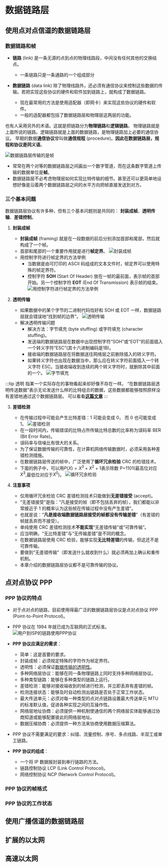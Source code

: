 # 数据链路层

## 使用点对点信道的数据链路层

### 数据链路和帧
+ **链路** (link) 是一条无源的点到点的物理线路段，中间没有任何其他的交换结点。
    + 一条链路只是一条通路的一个组成部分

+ **数据链路** (data link) 除了物理线路外，还必须有通信协议来控制这些数据的传输。若把实现这些协议的硬件和软件加到链路上，就构成了数据链路。
    + 现在最常用的方法是使用适配器（即网卡）来实现这些协议的硬件和软件。
    + 一般的适配器都包括了数据链路层和物理层这两层的功能。 

也有人采用另外的术语。这就是把链路分为**物理链路**和**逻辑链路**。
物理链路就是上面所说的链路。逻辑链路就是上面的数据链路，是物理链路加上必要的通信协议。
早期的数据**通信协议**曾叫做**通信规程** (procedure)。**因此在数据链路层，规程和协议是同义语**。

![数据链路层传输的是帧](/internet/3-2.png "数据链路层传输的是帧")

+ 常常在两个对等的数据链路层之间画出一个数字管道，而在这条数字管道上传输的数据单位是**帧**。
+ 数据链路层不必考虑物理层如何实现比特传输的细节。甚至还可以更简单地设想好像是沿着两个数据链路层之间的水平方向把帧直接发送到对方。

### 三个基本问题
数据链路层协议有许多种，但有三个基本问题则是共同的： **封装成帧**、**透明传输**、**差错控制**。

1. **封装成帧**
    + **封装成帧** (framing) 就是在一段数据的前后分别添加首部和尾部，然后就构成了一个帧。
    + 首部和尾部的一个重要作用就是进行**帧定界**。 
![封装成帧](/internet/3-3.png "封装成帧")
    + 用控制字符进行帧定界的方法举例
        + 当数据是由可打印的 ASCII 码组成的文本文件时，帧定界可以使用特殊的帧定界符。
        + 控制字符 **SOH** (Start Of Header) 放在一帧的最前面，表示帧的首部开始。另一个控制字符 **EOT** (End Of Transmission) 表示帧的结束。
![用控制字符进行帧定界的方法举例](/internet/3-4.png "用控制字符进行帧定界的方法举例用控制字符进行帧定界的方法举例")

2. **透明传输**
    + 如果数据中的某个字节的二进制代码恰好和 SOH 或 EOT 一样，数据链路层就会错误地“找到帧的边界”。
![透明传输](/internet/3-5.png "透明传输")
    + 解决透明传输问题
        + 解决方法：字节填充 (byte stuffing) 或字符填充 (character stuffing)。
        + 发送端的数据链路层在数据中出现控制字符“SOH”或“EOT”的前面插入一个转义字符“ESC”(其十六进制编码是1B)。
        + 接收端的数据链路层在将数据送往网络层之前删除插入的转义字符。
        + 如果转义字符也出现在数据当中，那么应在转义字符前面插入一个转义字符 ESC。当接收端收到连续的两个转义字符时，就删除其中前面的一个。 
![字节填充](/internet/3-6.png "字节填充")

:::tip 透明
指某一个实际存在的事物看起来却好像不存在一样。
“在数据链路层透明传送数据”表示无论发送什么样的比特组合的数据，这些数据都能够按照原样没有差错地通过这个数据链路层。
可以看看[**这篇文章**](https://blog.csdn.net/qq_40911292/article/details/89528655)
:::

3. **差错检测**
    + 在传输过程中可能会产生比特差错：1 可能会变成 0， 而 0 也可能变成 1。
![差错检测](/internet/3-7.png "差错检测")
    + 在一段时间内，传输错误的比特占所传输比特总数的比率称为误码率 BER (Bit Error Rate)。
    + 误码率与信噪比有很大的关系。
    + 为了保证数据传输的可靠性，在计算机网络传输数据时，必须采用各种差错检测措施。 
    + 在数据链路层传送的帧中，广泛使用了**循环冗余检验** CRC 的检错技术。
    + 下面的例子中，可以用$P(X) = X^3 + X^2 + 1$表示除数 P=1101(最高位对应$X^3$,最低位对应于$X^0$)。
![循环冗余检验](/internet/3-8.png "循环冗余检验")

4. **注意事项**
    + 仅用循环冗余检验 CRC 差错检测技术只能做到**无差错接受** (accept)。
    + “无差错接受”是指：“凡是接受的帧（即不包括丢弃的帧），我们都能以非常接近于 1 的概率认为这些帧在传输过程中没有产生差错”。
    + 也就是说：“**凡是接收端数据链路层接受的帧都没有传输差错**”（有差错的帧就丢弃而不接受）。
    + 单纯使用 CRC 差错检测技术**不能实现**“无差错传输”或“可靠传输”。
    + 应当明确，“无比特差错”与“无传输差错”是不同的概念。
    + 在数据链路层使用 CRC 检验，能够实现**无比特差错**的传输，但这还不是可靠传输。
    + 要做到“无差错传输”（即发送什么就收到什么）就必须再加上确认和重传机制。 
    + 本章介绍的数据链路层协议都不是可靠传输的协议。


## 点对点协议 PPP
### PPP 协议的特点
+ 对于点对点的链路，目前使用得最广泛的数据链路层协议是点对点协议 PPP (Point-to-Point Protocol)。
+ PPP 协议在 1994 年就已成为互联网的正式标准。
![用户到ISP的链路使用PPP协议](/internet/3-9.png "用户到ISP的链路使用PPP协议")
+ **PPP 协议应满足的需求**：
    + 简单：这是首要的要求。
    + 封装成帧：必须规定特殊的字符作为帧定界符。
    + 透明性：必须保证[数据传输的透明性]((https://blog.csdn.net/qq_40911292/article/details/89528655))。
    + 多种网络层协议：能够在同一条物理链路上同时支持多种网络层协议。
    + 多种类型链路：能够在多种类型的链路上运行。
    + 差错检测：能够对接收端收到的帧进行检测，并立即丢弃有差错的帧。
    + 检测连接状态：能够及时自动检测出链路是否处于正常工作状态。
    + 最大传送单元：必须对每一种类型的点对点链路设置最大传送单元  MTU 的标准默认值，促进各种实现之间的互操作性。
    + 网络层地址协商：必须提供一种机制使通信的两个网络层实体能够通过协商知道或能够配置彼此的网络层地址。
    + 数据压缩协商：必须提供一种方法来协商使用数据压缩算法。
+ PPP 协议不需要满足的要求：纠错、流量控制、序号、多点线路、半双工或单工链路。

+ **PPP 协议的组成**：
    + 一个将 IP 数据报封装到串行链路的方法。
    + 链路控制协议 LCP (Link Control Protocol)。
    + 网络控制协议 NCP (Network Control Protocol)。 



### PPP 协议的帧格式

### PPP 协议的工作状态

## 使用广播信道的数据链路层

## 扩展的以太网

## 高速以太网
